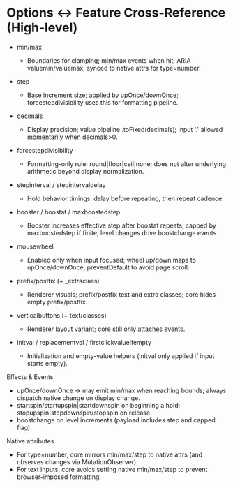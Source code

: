# Options ↔ Feature Cross-Reference (High-level)

- min/max
  - Boundaries for clamping; min/max events when hit; ARIA valuemin/valuemax; synced to native attrs for type=number.

- step
  - Base increment size; applied by upOnce/downOnce; forcestepdivisibility uses this for formatting pipeline.

- decimals
  - Display precision; value pipeline .toFixed(decimals); input '.' allowed momentarily when decimals>0.

- forcestepdivisibility
  - Formatting-only rule: round|floor|ceil|none; does not alter underlying arithmetic beyond display normalization.

- stepinterval / stepintervaldelay
  - Hold behavior timings: delay before repeating, then repeat cadence.

- booster / boostat / maxboostedstep
  - Booster increases effective step after boostat repeats; capped by maxboostedstep if finite; level changes drive boostchange events.

- mousewheel
  - Enabled only when input focused; wheel up/down maps to upOnce/downOnce; preventDefault to avoid page scroll.

- prefix/postfix (+ _extraclass)
  - Renderer visuals; prefix/postfix text and extra classes; core hides empty prefix/postfix.

- verticalbuttons (+ text/classes)
  - Renderer layout variant; core still only attaches events.

- initval / replacementval / firstclickvalueifempty
  - Initialization and empty-value helpers (initval only applied if input starts empty).

Effects & Events
- upOnce/downOnce → may emit min/max when reaching bounds; always dispatch native change on display change.
- startspin/startupspin|startdownspin on beginning a hold; stopupspin|stopdownspin/stopspin on release.
- boostchange on level increments (payload includes step and capped flag).

Native attributes
- For type=number, core mirrors min/max/step to native attrs (and observes changes via MutationObserver).
- For text inputs, core avoids setting native min/max/step to prevent browser-imposed formatting.

